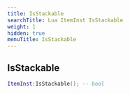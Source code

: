 ```yaml
---
title: IsStackable
searchTitle: Lua ItemInst IsStackable
weight: 1
hidden: true
menuTitle: IsStackable
---
```

## IsStackable
```lua
ItemInst:IsStackable(); -- bool
```